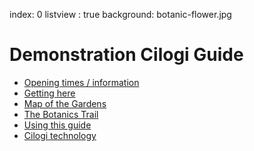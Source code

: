 index: 0
listview : true
background: botanic-flower.jpg

# Demonstration Cilogi Guide

* [Opening times / information](contents/info/opening.html)
* [Getting here](contents/info/travel.html)
* [Map of the Gardens](diagrams/map1.html)
* [The Botanics Trail](tours/botanics-trail.html)
* [Using this guide](contents/info/guide.html)
* [Cilogi technology](contents/info/cilogi-tech.html)
